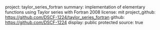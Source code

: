 project: taylor_series_fortran
summary: implementation of elementary functions using Taylor series with Fortran 2008
license: mit
project_github: https://github.com/DSCF-1224/taylor_series_fortran
github: https://github.com/DSCF-1224
display: public
         protected
source: true
